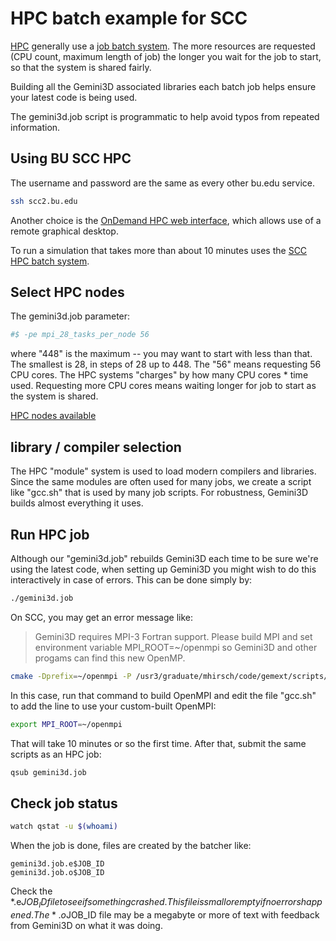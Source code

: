 # HPC batch example for SCC

[HPC](https://hpc-wiki.info/hpc/Getting_Started)
generally use a
[job batch system](https://hpc-wiki.info/hpc/Batch-Scheduler).
The more resources are requested (CPU count, maximum length of job) the longer you wait for the job to start, so that the system is shared fairly.

Building all the Gemini3D associated libraries each batch job helps ensure your latest code is being used.

The gemini3d.job script is programmatic to help avoid typos from repeated information.

## Using BU SCC HPC

The username and password are the same as every other bu.edu service.

```sh
ssh scc2.bu.edu
```

Another choice is the [OnDemand HPC web interface](https://www.bu.edu/tech/support/research/system-usage/connect-scc/scc-ondemand/),
which allows use of a remote graphical desktop.

To run a simulation that takes more than about 10 minutes uses the
[SCC HPC batch system](https://www.bu.edu/tech/support/research/system-usage/running-jobs/submitting-jobs/).

## Select HPC nodes

The gemini3d.job parameter:

```sh
#$ -pe mpi_28_tasks_per_node 56
```

where "448" is the maximum -- you may want to start with less than that.
The smallest is 28, in steps of 28 up to 448. The "56" means requesting 56 CPU cores. The HPC systems "charges" by how many CPU cores * time used.
Requesting more CPU cores means waiting longer for job to start as the system is shared.

[HPC nodes available](https://www.bu.edu/tech/support/research/computing-resources/tech-summary/)

## library / compiler selection

The HPC "module" system is used to load modern compilers and libraries.
Since the same modules are often used for many jobs, we create a script like "gcc.sh" that is used by many job scripts.
For robustness, Gemini3D builds almost everything it uses.

## Run HPC job

Although our "gemini3d.job" rebuilds Gemini3D each time to be sure we're using the latest code, when setting up Gemini3D you might wish to do this interactively in case of errors.
This can be done simply by:

```sh
./gemini3d.job
```

On SCC, you may get an error message like:

> Gemini3D requires MPI-3 Fortran support.
> Please build MPI and set environment variable MPI_ROOT=~/openmpi so Gemini3D and other progams can find this new OpenMP.

```sh
cmake -Dprefix=~/openmpi -P /usr3/graduate/mhirsch/code/gemext/scripts/build_openmpi.cmake
```

In this case, run that command to build OpenMPI and edit the file "gcc.sh" to add the line to use your custom-built OpenMPI:

```sh
export MPI_ROOT=~/openmpi
```

That will take 10 minutes or so the first time.
After that, submit the same scripts as an HPC job:

```sh
qsub gemini3d.job
```

## Check job status

```sh
watch qstat -u $(whoami)
```

When the job is done, files are created by the batcher like:

```
gemini3d.job.e$JOB_ID
gemini3d.job.o$JOB_ID
```

Check the *.e$JOB_ID file to see if something crashed.
This file is small or empty if no errors happened.
The *.o$JOB_ID file may be a megabyte or more of text with feedback from Gemini3D on what it was doing.
